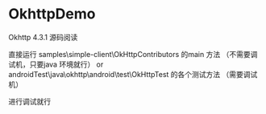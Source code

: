 # OkhttpDemo
Okhttp 4.3.1 源码阅读

直接运行
samples\simple-client\OkHttpContributors 的main 方法  （不需要调试机，只要java 环境就行）
or
androidTest\java\okhttp\android\test\OkHttpTest 的各个测试方法  （需要调试机）

进行调试就行